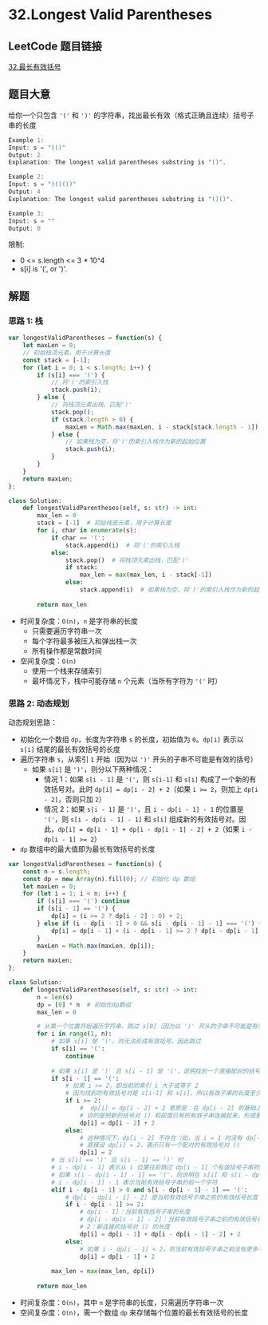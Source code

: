 # 32.Longest Valid Parentheses

## LeetCode 题目链接

[32.最长有效括号](https://leetcode.cn/problems/longest-valid-parentheses/)

## 题目大意

给你一个只包含 `'('` 和 `')'` 的字符串，找出最长有效（格式正确且连续）括号子串的长度

```js
Example 1:
Input: s = "(()"
Output: 2
Explanation: The longest valid parentheses substring is "()".

Example 2:
Input: s = ")()())"
Output: 4
Explanation: The longest valid parentheses substring is "()()".

Example 3:
Input: s = ""
Output: 0
```

限制:
- 0 <= s.length <= 3 * 10^4
- s[i] is '(', or ')'.

## 解题

### 思路 1: 栈

```js
var longestValidParentheses = function(s) {
    let maxLen = 0;
    // 初始栈顶元素，用于计算长度
    const stack = [-1]; 
    for (let i = 0; i < s.length; i++) {
        if (s[i] === '(') {
            // 将'('的索引入栈
            stack.push(i); 
        } else {
            // 将栈顶元素出栈，匹配')'
            stack.pop(); 
            if (stack.length > 0) {
                maxLen = Math.max(maxLen, i - stack[stack.length - 1]);
            } else {
                // 如果栈为空，将')'的索引入栈作为新的起始位置
                stack.push(i); 
            }
        }
    }
    return maxLen;
};
```
```python
class Solution:
    def longestValidParentheses(self, s: str) -> int:
        max_len = 0
        stack = [-1]  # 初始栈底元素，用于计算长度
        for i, char in enumerate(s):
            if char == '(':
                stack.append(i)  # 将'('的索引入栈
            else:
                stack.pop()  # 将栈顶元素出栈，匹配')'
                if stack:
                    max_len = max(max_len, i - stack[-1])
                else:
                    stack.append(i)  # 如果栈为空，将')'的索引入栈作为新的起始位置
        
        return max_len
```

- 时间复杂度：`O(n)`，`n` 是字符串的长度
  - 只需要遍历字符串一次
  - 每个字符最多被压入和弹出栈一次
  - 所有操作都是常数时间
- 空间复杂度：`O(n)`
  - 使用一个栈来存储索引
  - 最坏情况下，栈中可能存储 `n` 个元素（当所有字符为 `'('` 时）

### 思路 2: 动态规划

动态规划思路：
- 初始化一个数组 `dp`，长度为字符串 `s` 的长度，初始值为 `0`。`dp[i]` 表示以 `s[i]` 结尾的最长有效括号的长度
- 遍历字符串 `s`，从索引 `1` 开始（因为以 `')'` 开头的子串不可能是有效的括号）
  - 如果 `s[i]` 是 `')'`，则分以下两种情况：
    - 情况 1：如果 `s[i - 1]` 是 `'('`，则 `s[i-1]` 和 `s[i]` 构成了一个新的有效括号对。此时 `dp[i] = dp[i - 2] + 2`（如果 `i >= 2`，则加上 `dp[i - 2]`，否则只加 `2`）
    - 情况 2：如果 `s[i - 1]` 是 `')'`，且 `i - dp[i - 1] - 1` 的位置是 `'('`，则 `s[i - dp[i - 1] - 1]` 和 `s[i]` 组成新的有效括号对。因此，`dp[i] = dp[i - 1] + dp[i - dp[i - 1] - 2] + 2`（如果 `i - dp[i - 1] >= 2`）
- `dp` 数组中的最大值即为最长有效括号的长度

```js
var longestValidParentheses = function(s) {
    const n = s.length;
    const dp = new Array(n).fill(0); // 初始化 dp 数组
    let maxLen = 0;
    for (let i = 1; i < n; i++) {
        if (s[i] === '(') continue
        if (s[i - 1] == '(') {
            dp[i] = (i >= 2 ? dp[i - 2] : 0) + 2;
        } else if (i - dp[i - 1] > 0 && s[i - dp[i - 1] - 1] === '(') {
            dp[i] = dp[i - 1] + (i - dp[i - 1] >= 2 ? dp[i - dp[i - 1] - 2] : 0) + 2;
        }
        maxLen = Math.max(maxLen, dp[i]);
    }
    return maxLen;
};
```
```python
class Solution:
    def longestValidParentheses(self, s: str) -> int:
        n = len(s)
        dp = [0] * n  # 初始化dp数组
        max_len = 0

        # 从第一个位置开始遍历字符串，跳过 s[0]（因为以 ')' 开头的子串不可能是有效括号）
        for i in range(1, n):
            # 如果 s[i] 是 '('，则无法形成有效括号，因此跳过
            if s[i] == '(':
                continue
            
            # 如果 s[i] 是 ')' 且 s[i - 1] 是 '('，说明找到一个直接配对的括号对 ()
            if s[i - 1] == '(':
                # 如果 i >= 2，即当前的索引 i 大于或等于 2
                # 因为找到的有效括号对是 s[i-1] 和 s[i]，所以有效子串的长度至少是 2
                if i >= 2:
                    #  dp[i] = dp[i - 2] + 2 意思是：在 dp[i - 2] 的基础上，加上当前配对的括号对 () 的长度 2
                    # 目的是把新的括号对 () 和前面已有的有效子串连接起来，形成更长的有效子串
                    dp[i] = dp[i - 2] + 2
                else:
                    # 这种情况下，dp[i - 2] 不存在（如，当 i = 1 时没有 dp[-1]），无法在前面的有效子串基础上加 2
                    # 直接设 dp[i] = 2，表示只有一个配对的有效括号对 ()
                    dp[i] = 2
            # 当 s[i] == ')' 且 s[i - 1] == ')' 时
            # i - dp[i - 1] 表示从 i 位置往前跳过 dp[i - 1] 个有效括号子串的起始位置
            # 如果 s[i - dp[i - 1] - 1] == '('，则说明在 s[i] 和 s[i - dp[i - 1] - 1] 之间形成了一个新的有效括号子串
            # i - dp[i - 1] - 1 表示当前有效括号子串的前一个字符
            elif i - dp[i - 1] > 0 and s[i - dp[i - 1] - 1] == '(':
                # dp[i - dp[i - 1] - 2] 是当前有效括号子串之前的有效括号长度
                if i - dp[i - 1] >= 2:
                    # dp[i - 1]：当前有效括号子串的长度
                    # dp[i - dp[i - 1] - 2]：当前有效括号子串之前的有效括号长度
                    # 2：新连接的括号对 () 的长度
                    dp[i] = dp[i - 1] + dp[i - dp[i - 1] - 2] + 2
                else:
                    # 如果 i - dp[i - 1] < 2，则当前有效括号子串之前没有更多有效括号子串（没有 dp[i - dp[i - 1] - 2]）
                    dp[i] = dp[i - 1] + 2
            
            max_len = max(max_len, dp[i])
        
        return max_len
```

- 时间复杂度：`O(n)`，其中 `n` 是字符串的长度，只需遍历字符串一次
- 空间复杂度：`O(n)`，需一个数组 `dp` 来存储每个位置的最长有效括号的长度